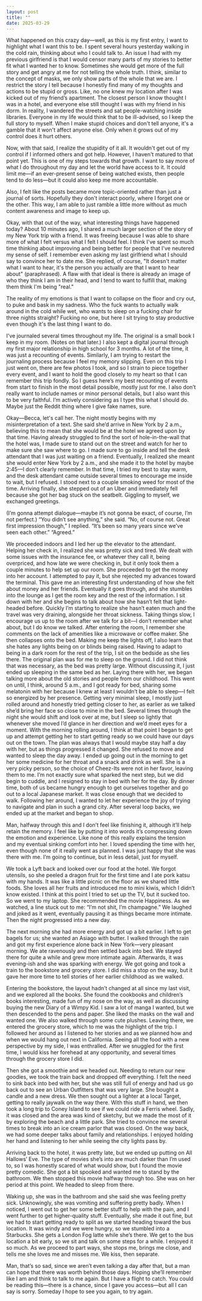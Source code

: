 ```yaml
---
layout: post
title: ""
date: 2025-03-29
---
```

What happened on this crazy day—well, as this is my first entry, I want to highlight what I want this to be. I spent several hours yesterday walking in the cold rain, thinking about who I could talk to. An issue I had with my previous girlfriend is that I would censor many parts of my stories to better fit what I wanted her to know. Sometimes she would get more of the full story and get angry at me for not telling the whole truth. I think, similar to the concept of masks, we only show parts of the whole that we are. I restrict the story I tell because I honestly find many of my thoughts and actions to be stupid or gross. Like, no one knew my location after I was kicked out of my friend’s apartment. The closest person I know thought I was in a hotel, and everyone else still thought I was with my friend in his dorm. In reality, I wandered the streets and sat people-watching inside libraries. Everyone in my life would think that to be ill-advised, so I keep the full story to myself. When I make stupid choices and don't tell anyone, it's a gamble that it won't affect anyone else. Only when it grows out of my control does it hurt others.

Now, with that said, I realize the stupidity of it all. It wouldn't get out of my control if I informed others and got help. However, I haven't matured to that point yet. This is one of my steps towards that growth. I want to say more of what I do throughout my day and let the world have access to it. It could limit me—if an ever-present sense of being watched exists, then people tend to do less—but it could also keep me more accountable.

Also, I felt like the posts became more topic-oriented rather than just a journal of sorts. Hopefully they don't interact poorly, where I forget one or the other. This way, I am able to just ramble a little more without as much content awareness and image to keep up.

Okay, with that out of the way, what interesting things have happened today? About 10 minutes ago, I shared a much larger section of the story of my New York trip with a friend. It was freeing because I was able to share more of what I felt versus what I felt I should feel. I think I've spent so much time thinking about improving and being better for people that I've neutered my sense of self. I remember even asking my last girlfriend what I should say to convince her to date me. She replied, of course, "It doesn't matter what I want to hear, it's the person you actually are that I want to hear about" (paraphrased). A flaw with that ideal is there is already an image of who they think I am in their head, and I tend to want to fulfill that, making them think I'm being "real."

The reality of my emotions is that I want to collapse on the floor and cry out, to puke and bask in my sadness. Who the fuck wants to actually walk around in the cold while wet, who wants to sleep on a fucking chair for three nights straight? Fucking no one, but here I sit trying to stay productive even though it's the last thing I want to do.

I've journaled several times throughout my life. The original is a small book I keep in my room. (Notes on that later.) I also kept a digital journal through my first major relationship in high school for 3 months. A lot of the time, it was just a recounting of events. Similarly, I am trying to restart the journaling process because I feel my memory slipping. Even on this trip I just went on, there are few photos I took, and so I strain to piece together every event, and I want to hold the good closely to my heart so that I can remember this trip fondly. So I guess here’s my best recounting of events from start to finish in the most detail possible, mostly just for me. I also don’t really want to include names or minor personal details, but I also want this to be very faithful. I’m actively considering as I type this what I should do. Maybe just the Reddit thing where I give fake names, sure.

Okay—Becca, let's call her. The night mostly begins with my misinterpretation of a text. She said she’d arrive in New York by 2 a.m., believing this to mean that she would be at the hotel we agreed upon by that time. Having already struggled to find the sort of hole-in-the-wall that the hotel was, I made sure to stand out on the street and watch for her to make sure she saw where to go. I made sure to go inside and tell the desk attendant that I was just waiting on a friend. Eventually, I realized she meant she would enter New York by 2 a.m., and she made it to the hotel by maybe 2:45—I don’t clearly remember. In that time, I tried my best to stay warm, and the desk attendant came outside several times to encourage me inside to wait, but I refused. I stood next to a couple smoking weed for most of the time. Arriving finally, she stepped out of an Uber and immediately fell because she got her bag stuck on the seatbelt. Giggling to myself, we exchanged greetings.

(I’m gonna attempt dialogue—maybe it’s not gonna be exact, of course, I’m not perfect.)
“You didn’t see anything,” she said.
“No, of course not. Great first impression though,” I replied.
“It’s been so many years since we’ve seen each other.”
“Agreed.”

We proceeded indoors and I led her up the elevator to the attendant. Helping her check in, I realized she was pretty sick and tired. We dealt with some issues with the insurance fee, or whatever they call it, being overpriced, and how late we were checking in, but it only took them a couple minutes to help set up our room. She proceeded to get the money into her account. I attempted to pay it, but she rejected my advances toward the terminal. This gave me an interesting first understanding of how she felt about money and her friends. Eventually it goes through, and she stumbles into the lounge as I get the room key and the rest of the information. I sit down with her and she begins to talk about how she hasn’t felt that light-headed before. Quickly I’m starting to realize she hasn’t eaten much and the travel was very draining, alongside her throat sickness. Taking things slow, I encourage us up to the room after we talk for a bit—I don’t remember what about, but I do know we talked. After entering the room, I remember she comments on the lack of amenities like a microwave or coffee maker. She then collapses onto the bed. Making me keep the lights off, I also learn that she hates any lights being on or blinds being raised. Having to adapt to being in a dark room for the rest of the trip, I sit on the bedside as she lies there. The original plan was for me to sleep on the ground. I did not think that was necessary, as the bed was pretty large. Without discussing it, I just ended up sleeping in the same bed as her. Laying there with her, we began talking more about the old stories and people from our childhood. This went on until, I think, around 5 a.m., and I got ready for bed, sharing some melatonin with her because I knew at least I wouldn’t be able to sleep—I felt so energized by her presence. Getting very minimal sleep, I mostly just rolled around and honestly tried getting closer to her, as earlier as we talked she’d bring her face so close to mine in the bed. Several times through the night she would shift and look over at me, but I sleep so lightly that whenever she moved I’d glance in her direction and we’d meet eyes for a moment. With the morning rolling around, I think at that point I began to get up and attempt getting her to start getting ready so we could have our days out on the town. The plan was always that I would maybe stay half a day with her, but as things progressed it changed. She refused to move and wanted to sleep the day away. I ended up going out in the morning to get her some medicine for her throat and a snack and drink as well. She is a very picky person, so the choice of Cheez-Its were not in her favor, leaving them to me. I’m not exactly sure what sparked the next step, but we did begin to cuddle, and I resigned to stay in bed with her for the day. By dinner time, both of us became hungry enough to get ourselves together and go out to a local Japanese market. It was close enough that we decided to walk. Following her around, I wanted to let her experience the joy of trying to navigate and plan in such a grand city. After several loop backs, we ended up at the market and began to shop.


Man, halfway through this and I don’t feel like finishing it, although it’ll help retain the memory. I feel like by putting it into words it’s compressing down the emotion and experience. Like none of this really explains the tension and my eventual sinking comfort into her. I loved spending the time with her, even though none of it really went as planned. I was just happy that she was there with me. I’m going to continue, but in less detail, just for myself.

We took a Lyft back and looked over our food at the hotel. We forgot utensils, so she peeled a dragon fruit for the first time and I ate pork katsu with my hands. It was like a little picnic on the floor as we shared little foods. She loves all her fruits and introduced me to mini kiwis, which I didn’t know existed. I think at this point I tried to set up the TV, but it sucked too. So we went to my laptop. She recommended the movie Happiness. As we watched, a line stuck out to me: “I’m not shit, I’m champagne.” We laughed and joked as it went, eventually pausing it as things became more intimate. Then the night progressed into a new day.

The next morning she had more energy and got up a bit earlier. I left to get bagels for us; she wanted an Asiago with butter. I walked through the rain and got my first experience alone back in New York—very pleasant morning. We ate ravenously and then settled back into bed. We stayed there for quite a while and grew more intimate again. Afterwards, it was evening-ish and she was sparking with energy. We got going and took a train to the bookstore and grocery store. I did miss a stop on the way, but it gave her more time to tell stories of her earlier childhood as we walked.

Entering the bookstore, the layout hadn’t changed at all since my last visit, and we explored all the books. She found the cookbooks and children’s books interesting, made fun of my nose on the way, as well as discussing buying the new Diary of a Wimpy Kid. I saw a lot of manga I wanted, but we then descended to the pens and paper. She liked the masks on the wall and wanted one. We also walked through some cute plushes. Leaving there, we entered the grocery store, which to me was the highlight of the trip. I followed her around as I listened to her stories and as we planned how and when we would hang out next in California. Seeing all the food with a new perspective by my side, I was enthralled. After we snuggled for the first time, I would kiss her forehead at any opportunity, and several times through the grocery store I did.

Then she got a smoothie and we headed out. Needing to return our new goodies, we took the train back and dropped off everything. I felt the need to sink back into bed with her, but she was still full of energy and had us go back out to see an Urban Outfitters that was very large. She bought a candle and a new dress. We then sought out a lighter at a local Target, getting to really jaywalk on the way there. With this stuff in hand, we then took a long trip to Coney Island to see if we could ride a Ferris wheel. Sadly, it was closed and the area was kind of sketchy, but we made the most of it by exploring the beach and a little park. She tried to convince me several times to break into an ice cream parlor that was closed. On the way back, we had some deeper talks about family and relationships. I enjoyed holding her hand and listening to her while seeing the city lights pass by.

Arriving back to the hotel, it was pretty late, but we ended up putting on All Hallows’ Eve. The type of movies she’s into are much darker than I’m used to, so I was honestly scared of what would show, but I found the movie pretty comedic. She got a bit spooked and wanted me to stand by the bathroom. We then stopped this movie halfway through too. She was on her period at this point. We headed to sleep from there.

Waking up, she was in the bathroom and she said she was feeling pretty sick. Unknowingly, she was vomiting and suffering pretty badly. When I noticed, I went out to get her some better stuff to help with the pain, and I went further to get higher-quality stuff. Eventually, she made it out fine, but we had to start getting ready to split as we started heading toward the bus location. It was windy and we were hungry, so we stumbled into a Starbucks. She gets a London Fog latte while she’s there. We get to the bus location a bit early, so we sit and talk on some steps for a while. I enjoyed it so much. As we proceed to part ways, she stops me, brings me close, and tells me she loves me and misses me. We kiss, then separate.

Man, that’s so sad, since we aren’t even talking a day after that, but a man can hope that there was worth behind those days. Hoping she’ll remember like I am and think to talk to me again. But I have a flight to catch. You could be reading this—there is a chance, since I gave you access—but all I can say is sorry. Someday I hope to see you again, to try again.





















